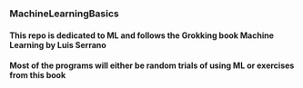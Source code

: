 ### MachineLearningBasics

#### This repo is dedicated to ML and follows the Grokking book Machine Learning by Luis Serrano
#### Most of the programs will either be random trials of using ML or exercises from this book 
